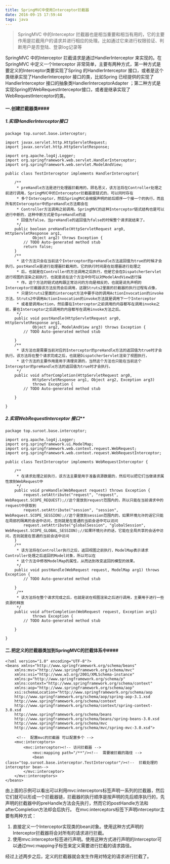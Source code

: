 ```yaml
---
title: SpringMVC中使用Interceptor拦截器
date: 2016-09-15 17:59:44
tags: java
---
```


>SpringMVC 中的Interceptor 拦截器也是相当重要和相当有用的，它的主要作用是拦截用户的请求并进行相应的处理。比如通过它来进行权限验证、判断用户是否登陆、登录log记录等  

<!--more-->
SpringMVC 中的Interceptor 拦截请求是通过HandlerInterceptor 来实现的。在SpringMVC 中定义一个Interceptor 非常简单，主要有两种方式，第一种方式是要定义的Interceptor类要实现了Spring 的HandlerInterceptor 接口，或者是这个类继承实现了HandlerInterceptor 接口的类，比如Spring 已经提供的实现了HandlerInterceptor 接口的抽象类HandlerInterceptorAdapter ；第二种方式是实现Spring的WebRequestInterceptor接口，或者是继承实现了WebRequestInterceptor的类。
#### 一.创建拦截器类####
##### 1.实现HandlerInterceptor接口

	package top.suroot.base.interceptor;
	
	import javax.servlet.http.HttpServletRequest;
	import javax.servlet.http.HttpServletResponse;
	
	import org.apache.log4j.Logger;
	import org.springframework.web.servlet.HandlerInterceptor;
	import org.springframework.web.servlet.ModelAndView;
	
	public class TestInterceptor implements HandlerInterceptor{
	
	    /**
	     * preHandle方法是进行处理器拦截用的，顾名思义，该方法将在Controller处理之前进行调用，SpringMVC中的Interceptor拦截器是链式的，可以同时存在 
	     * 多个Interceptor，然后SpringMVC会根据声明的前后顺序一个接一个的执行，而且所有的Interceptor中的preHandle方法都会在 
	     * Controller方法调用之前调用。SpringMVC的这种Interceptor链式结构也是可以进行中断的，这种中断方式是令preHandle的返 
	     * 回值为false，当preHandle的返回值为false的时候整个请求就结束了。 
	     */
		public boolean preHandle(HttpServletRequest arg0, HttpServletResponse arg1,
				Object arg2) throws Exception {
			// TODO Auto-generated method stub
			return false;
		}
		/** 
	     * 这个方法只会在当前这个Interceptor的preHandle方法返回值为true的时候才会执行。postHandle是进行处理器拦截用的，它的执行时间是在处理器进行处理之 
	     * 后，也就是在Controller的方法调用之后执行，但是它会在DispatcherServlet进行视图的渲染之前执行，也就是说在这个方法中你可以对ModelAndView进行操 
	     * 作。这个方法的链式结构跟正常访问的方向是相反的，也就是说先声明的Interceptor拦截器该方法反而会后调用，这跟Struts2里面的拦截器的执行过程有点像， 
	     * 只是Struts2里面的intercept方法中要手动的调用ActionInvocation的invoke方法，Struts2中调用ActionInvocation的invoke方法就是调用下一个Interceptor 
	     * 或者是调用action，然后要在Interceptor之前调用的内容都写在调用invoke之前，要在Interceptor之后调用的内容都写在调用invoke方法之后。 
	     */  
		public void postHandle(HttpServletRequest arg0, HttpServletResponse arg1,
				Object arg2, ModelAndView arg3) throws Exception {
			// TODO Auto-generated method stub
			
		}
		/** 
	     * 该方法也是需要当前对应的Interceptor的preHandle方法的返回值为true时才会执行。该方法将在整个请求完成之后，也就是DispatcherServlet渲染了视图执行， 
	     * 这个方法的主要作用是用于清理资源的，当然这个方法也只能在当前这个Interceptor的preHandle方法的返回值为true时才会执行。 
	     */  
		public void afterCompletion(HttpServletRequest arg0,
				HttpServletResponse arg1, Object arg2, Exception arg3)
				throws Exception {
			// TODO Auto-generated method stub
			
		}
	
	}

##### 2.实现WebRequestInterceptor 接口**

	package top.suroot.base.interceptor;
	
	import org.apache.log4j.Logger;
	import org.springframework.ui.ModelMap;
	import org.springframework.web.context.request.WebRequest;
	import org.springframework.web.context.request.WebRequestInterceptor;
	
	public class TestInterceptor implements WebRequestInterceptor {
		
		/** 
	     * 在请求处理之前执行，该方法主要是用于准备资源数据的，然后可以把它们当做请求属性放到WebRequest中 
	     */  
		public void preHandle(WebRequest request) throws Exception {
			request.setAttribute("request", "request", WebRequest.SCOPE_REQUEST);//这个是放到request范围内的，所以只能在当前请求中的request中获取到  
	        request.setAttribute("session", "session", WebRequest.SCOPE_SESSION);//这个是放到session范围内的，如果环境允许的话它只能在局部的隔离的会话中访问，否则就是在普通的当前会话中可以访问  
	        request.setAttribute("globalSession", "globalSession", WebRequest.SCOPE_GLOBAL_SESSION);//如果环境允许的话，它能在全局共享的会话中访问，否则就是在普通的当前会话中访问  
		}
		/** 
	     * 该方法将在Controller执行之后，返回视图之前执行，ModelMap表示请求Controller处理之后返回的Model对象，所以可以在 
	     * 这个方法中修改ModelMap的属性，从而达到改变返回的模型的效果。 
	     */  
		public void postHandle(WebRequest request, ModelMap arg1) throws Exception {
			// TODO Auto-generated method stub
	
		}
		 /** 
	     * 该方法将在整个请求完成之后，也就是说在视图渲染之后进行调用，主要用于进行一些资源的释放 
	     */  
		public void afterCompletion(WebRequest request, Exception arg1)
				throws Exception {
			// TODO Auto-generated method stub
	
		}
	
	}

#### 二.把定义的拦截器类加到SpringMVC的拦截体系中####

	<?xml version="1.0" encoding="UTF-8"?>
	<beans xmlns="http://www.springframework.org/schema/beans"
		xmlns:mvc="http://www.springframework.org/schema/mvc" 
		xmlns:xsi="http://www.w3.org/2001/XMLSchema-instance"
		xmlns:p="http://www.springframework.org/schema/p" 
		xmlns:context="http://www.springframework.org/schema/context"
		xmlns:aop="http://www.springframework.org/schema/aop"
		xsi:schemaLocation="http://www.springframework.org/schema/aop 
		http://www.springframework.org/schema/aop/spring-aop-3.1.xsd
		http://www.springframework.org/schema/context 
		http://www.springframework.org/schema/context/spring-context-3.0.xsd 
		http://www.springframework.org/schema/beans 
		http://www.springframework.org/schema/beans/spring-beans-3.0.xsd 
		http://www.springframework.org/schema/mvc 
		http://www.springframework.org/schema/mvc/spring-mvc-3.0.xsd">
	
		 <!--  配置mvc的拦截器 可以配置多个 -->
	    <mvc:interceptors>
	        <mvc:interceptor><!-- 访问拦截器 -->
	            <mvc:mapping path="/**"/><!--  需要被拦截的路径 -->
	            <bean class="top.suroot.base.interceptor.TestInterceptor"/><!--  拦截处理的interceptor bean-->
	        </mvc:interceptor>
	    </mvc:interceptors>
	</beans>

由上面的示例可以看出可以利用mvc:interceptors标签声明一系列的拦截器，然后它们就可以形成一个拦截器链，拦截器的执行顺序是按声明的先后顺序执行的，先声明的拦截器中的preHandle方法会先执行，然而它的postHandle方法和afterCompletion方法却会后执行。
在mvc:interceptors标签下声明interceptor主要有两种方式：


1. 直接定义一个Interceptor实现类的bean对象。使用这种方式声明的Interceptor拦截器将会对所有的请求进行拦截。
2. 使用mvc:interceptor标签进行声明。使用这种方式进行声明的Interceptor可以通过mvc:mapping子标签来定义需要进行拦截的请求路径。 

经过上述两步之后，定义的拦截器就会发生作用对特定的请求进行拦截了。